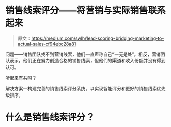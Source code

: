 # 销售线索评分——将营销与实际销售联系起来

> 原文：<https://medium.com/swlh/lead-scoring-bridging-marketing-to-actual-sales-cf94ebc28a81>

问题——销售团队找不到营销线索，他们一直声称自己“一无是处”。相反，营销团队表示，他们正在努力创造合格的销售线索，但他们的渠道和收入份额并没有得到认可。

听起来有共鸣？

解决方案—构建完善的销售线索评分系统，以实现智能评分和更好的销售线索优先级排序。

# 什么是销售线索评分？